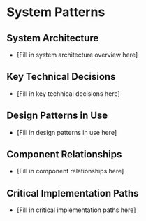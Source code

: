 # System Patterns

## System Architecture
- [Fill in system architecture overview here]

## Key Technical Decisions
- [Fill in key technical decisions here]

## Design Patterns in Use
- [Fill in design patterns in use here]

## Component Relationships
- [Fill in component relationships here]

## Critical Implementation Paths
- [Fill in critical implementation paths here]
